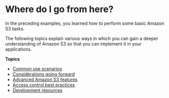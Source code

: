 # Where do I go from here?<a name="ImplementingS3"></a>

In the preceding examples, you learned how to perform some basic Amazon S3 tasks\. 

The following topics explain various ways in which you can gain a deeper understanding of Amazon S3 so that you can implement it in your applications\.

**Topics**
+ [Common use scenarios](S3-gsg-CommonUseScenarios.md)
+ [Considerations going forward](s3-gsg-ConsiderationsGoingForward.md)
+ [Advanced Amazon S3 features](S3-gsg-AdvancedAmazonS3Features.md)
+ [Access control best practices](access-control-best-practices.md)
+ [Development resources](S3-gsg-DevelopmentResources.md)